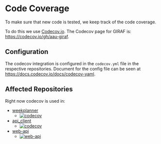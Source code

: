 # Code Coverage

To make sure that new code is tested, we keep track of the code coverage.

To do this we use [Codecov.io](https://codecov.io/).
The Codecov page for GIRAF is: <https://codecov.io/gh/aau-giraf>.

## Configuration

The codecov integration is configured in the `codecov.yml` file in the respective repositories. 
Document for the config file can be seen at <https://docs.codecov.io/docs/codecov-yaml>.

## Affected Repositories

Right now codecov is used in:

* [weekplanner](https://github.com/aau-giraf/weekplanner)
    * [![codecov](https://codecov.io/gh/aau-giraf/weekplanner/branch/develop/graph/badge.svg)](https://codecov.io/gh/aau-giraf/weekplanner)
* [api_client](https://github.com/aau-giraf/api_client)
    * [![codecov](https://codecov.io/gh/aau-giraf/api_client/branch/develop/graph/badge.svg)](https://codecov.io/gh/aau-giraf/api_client)
* [web-api](https://github.com/aau-giraf/web-api)
    * [![web-api](https://codecov.io/gh/aau-giraf/web-api/branch/develop/graph/badge.svg)](https://codecov.io/gh/aau-giraf/web-api)




